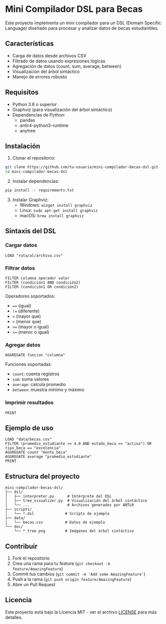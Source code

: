 # Mini Compilador DSL para Becas

Este proyecto implementa un mini compilador para un DSL (Domain Specific Language) diseñado para procesar y analizar datos de becas estudiantiles.

## Características

- Carga de datos desde archivos CSV
- Filtrado de datos usando expresiones lógicas
- Agregación de datos (count, sum, average, between)
- Visualización del árbol sintáctico
- Manejo de errores robusto

## Requisitos

- Python 3.8 o superior
- Graphviz (para visualización del árbol sintáctico)
- Dependencias de Python:
  - pandas
  - antlr4-python3-runtime
  - anytree

## Instalación

1. Clonar el repositorio:
```bash
git clone https://github.com/tu-usuario/mini-compilador-becas-dsl.git
cd mini-compilador-becas-dsl
```

2. Instalar dependencias:
```bash
pip install -r requirements.txt
```

3. Instalar Graphviz:
   - Windows: `winget install graphviz`
   - Linux: `sudo apt-get install graphviz`
   - macOS: `brew install graphviz`

## Sintaxis del DSL

### Cargar datos
```
LOAD "ruta/al/archivo.csv"
```

### Filtrar datos
```
FILTER columna operador valor
FILTER (condición1 AND condición2)
FILTER (condición1 OR condición2)
```

Operadores soportados:
- `==` (igual)
- `!=` (diferente)
- `>` (mayor que)
- `<` (menor que)
- `>=` (mayor o igual)
- `<=` (menor o igual)

### Agregar datos
```
AGGREGATE funcion "columna"
```

Funciones soportadas:
- `count`: cuenta registros
- `sum`: suma valores
- `average`: calcula promedio
- `between`: muestra mínimo y máximo

### Imprimir resultados
```
PRINT
```

## Ejemplo de uso

```dsl
LOAD "data/becas.csv"
FILTER (promedio_estudiante >= 4.0 AND estado_beca == "activa") OR tipo_beca == "excelencia"
AGGREGATE count "monto_beca"
AGGREGATE average "promedio_estudiante"
PRINT
```

## Estructura del proyecto

```
mini-compilador-becas-dsl/
├── dsl/
│   ├── interpreter.py      # Intérprete del DSL
│   ├── tree_visualizer.py  # Visualización del árbol sintáctico
│   └── ...                 # Archivos generados por ANTLR
├── scripts/
│   └── *.dsl              # Scripts de ejemplo
├── data/
│   └── becas.csv          # Datos de ejemplo
└── doc/
    └── *_tree.png         # Imágenes del árbol sintáctico
```

## Contribuir

1. Fork el repositorio
2. Crea una rama para tu feature (`git checkout -b feature/AmazingFeature`)
3. Commit tus cambios (`git commit -m 'Add some AmazingFeature'`)
4. Push a la rama (`git push origin feature/AmazingFeature`)
5. Abre un Pull Request

## Licencia

Este proyecto está bajo la Licencia MIT - ver el archivo [LICENSE](LICENSE) para más detalles.